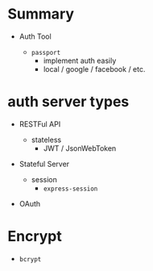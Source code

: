 # Summary

- Auth Tool

  - `passport`
    - implement auth easily
    - local / google / facebook / etc.

# auth server types

- RESTFul API

  - stateless
    - JWT / JsonWebToken

- Stateful Server

  - session
    - `express-session`

- OAuth

# Encrypt

- `bcrypt`
